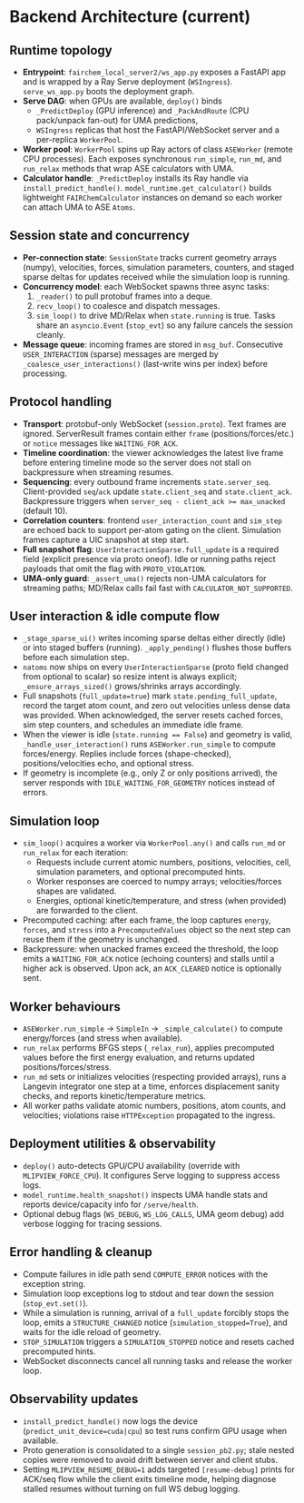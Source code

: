 # Backend Architecture (current)

## Runtime topology
- **Entrypoint**: `fairchem_local_server2/ws_app.py` exposes a FastAPI app and is wrapped by a Ray Serve deployment (`WSIngress`). `serve_ws_app.py` boots the deployment graph.
- **Serve DAG**: when GPUs are available, `deploy()` binds
  - `_PredictDeploy` (GPU inference) and `_PackAndRoute` (CPU pack/unpack fan-out) for UMA predictions,
  - `WSIngress` replicas that host the FastAPI/WebSocket server and a per-replica `WorkerPool`.
- **Worker pool**: `WorkerPool` spins up Ray actors of class `ASEWorker` (remote CPU processes). Each exposes synchronous `run_simple`, `run_md`, and `run_relax` methods that wrap ASE calculators with UMA.
- **Calculator handle**: `_PredictDeploy` installs its Ray handle via `install_predict_handle()`. `model_runtime.get_calculator()` builds lightweight `FAIRChemCalculator` instances on demand so each worker can attach UMA to ASE `Atoms`.

## Session state and concurrency
- **Per-connection state**: `SessionState` tracks current geometry arrays (numpy), velocities, forces, simulation parameters, counters, and staged sparse deltas for updates received while the simulation loop is running.
- **Concurrency model**: each WebSocket spawns three async tasks:
  1. `_reader()` to pull protobuf frames into a deque.
  2. `recv_loop()` to coalesce and dispatch messages.
  3. `sim_loop()` to drive MD/Relax when `state.running` is true.
  Tasks share an `asyncio.Event` (`stop_evt`) so any failure cancels the session cleanly.
- **Message queue**: incoming frames are stored in `msg_buf`. Consecutive `USER_INTERACTION` (sparse) messages are merged by `_coalesce_user_interactions()` (last-write wins per index) before processing.

## Protocol handling
- **Transport**: protobuf-only WebSocket (`session.proto`). Text frames are ignored. ServerResult frames contain either `frame` (positions/forces/etc.) or `notice` messages like `WAITING_FOR_ACK`.
- **Timeline coordination**: the viewer acknowledges the latest live frame before entering timeline mode so the server does not stall on backpressure when streaming resumes.
- **Sequencing**: every outbound frame increments `state.server_seq`. Client-provided `seq`/`ack` update `state.client_seq` and `state.client_ack`. Backpressure triggers when `server_seq - client_ack >= max_unacked` (default 10).
- **Correlation counters**: frontend `user_interaction_count` and `sim_step` are echoed back to support per-atom gating on the client. Simulation frames capture a UIC snapshot at step start.
- **Full snapshot flag**: `UserInteractionSparse.full_update` is a required field (explicit presence via proto oneof). Idle or running paths reject payloads that omit the flag with `PROTO_VIOLATION`.
- **UMA-only guard**: `_assert_uma()` rejects non-UMA calculators for streaming paths; MD/Relax calls fail fast with `CALCULATOR_NOT_SUPPORTED`.

## User interaction & idle compute flow
- `_stage_sparse_ui()` writes incoming sparse deltas either directly (idle) or into staged buffers (running). `_apply_pending()` flushes those buffers before each simulation step.
- `natoms` now ships on every `UserInteractionSparse` (proto field changed from optional to scalar) so resize intent is always explicit; `_ensure_arrays_sized()` grows/shrinks arrays accordingly.
- Full snapshots (`full_update=true`) mark `state.pending_full_update`, record the target atom count, and zero out velocities unless dense data was provided. When acknowledged, the server resets cached forces, sim step counters, and schedules an immediate idle frame.
- When the viewer is idle (`state.running == False`) and geometry is valid, `_handle_user_interaction()` runs `ASEWorker.run_simple` to compute forces/energy. Replies include forces (shape-checked), positions/velocities echo, and optional stress.
- If geometry is incomplete (e.g., only Z or only positions arrived), the server responds with `IDLE_WAITING_FOR_GEOMETRY` notices instead of errors.

## Simulation loop
- `sim_loop()` acquires a worker via `WorkerPool.any()` and calls `run_md` or `run_relax` for each iteration:
  - Requests include current atomic numbers, positions, velocities, cell, simulation parameters, and optional precomputed hints.
  - Worker responses are coerced to numpy arrays; velocities/forces shapes are validated.
  - Energies, optional kinetic/temperature, and stress (when provided) are forwarded to the client.
- Precomputed caching: after each frame, the loop captures `energy`, `forces`, and `stress` into a `PrecomputedValues` object so the next step can reuse them if the geometry is unchanged.
- Backpressure: when unacked frames exceed the threshold, the loop emits a `WAITING_FOR_ACK` notice (echoing counters) and stalls until a higher ack is observed. Upon ack, an `ACK_CLEARED` notice is optionally sent.

## Worker behaviours
- `ASEWorker.run_simple` → `SimpleIn` → `_simple_calculate()` to compute energy/forces (and stress when available).
- `run_relax` performs BFGS steps (`_relax_run`), applies precomputed values before the first energy evaluation, and returns updated positions/forces/stress.
- `run_md` sets or initializes velocities (respecting provided arrays), runs a Langevin integrator one step at a time, enforces displacement sanity checks, and reports kinetic/temperature metrics.
- All worker paths validate atomic numbers, positions, atom counts, and velocities; violations raise `HTTPException` propagated to the ingress.

## Deployment utilities & observability
- `deploy()` auto-detects GPU/CPU availability (override with `MLIPVIEW_FORCE_CPU`). It configures Serve logging to suppress access logs.
- `model_runtime.health_snapshot()` inspects UMA handle stats and reports device/capacity info for `/serve/health`.
- Optional debug flags (`WS_DEBUG`, `WS_LOG_CALLS`, UMA geom debug) add verbose logging for tracing sessions.

## Error handling & cleanup
- Compute failures in idle path send `COMPUTE_ERROR` notices with the exception string.
- Simulation loop exceptions log to stdout and tear down the session (`stop_evt.set()`).
- While a simulation is running, arrival of a `full_update` forcibly stops the loop, emits a `STRUCTURE_CHANGED` notice (`simulation_stopped=True`), and waits for the idle reload of geometry.
- `STOP_SIMULATION` triggers a `SIMULATION_STOPPED` notice and resets cached precomputed hints.
- WebSocket disconnects cancel all running tasks and release the worker loop.

## Observability updates
- `install_predict_handle()` now logs the device (`predict_unit_device=cuda|cpu`) so test runs confirm GPU usage when available.
- Proto generation is consolidated to a single `session_pb2.py`; stale nested copies were removed to avoid drift between server and client stubs.
- Setting `MLIPVIEW_RESUME_DEBUG=1` adds targeted `[resume-debug]` prints for ACK/seq flow while the client exits timeline mode, helping diagnose stalled resumes without turning on full WS debug logging.
